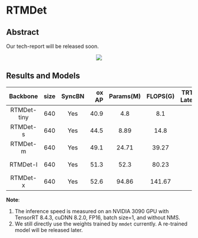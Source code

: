 # RTMDet

<!-- [ALGORITHM] -->

## Abstract

Our tech-report will be released soon.

<div align=center>
<img src="https://user-images.githubusercontent.com/12907710/192182907-f9a671d6-89cb-4d73-abd8-c2b9dada3c66.png"/>
</div>

## Results and Models

|  Backbone   | size | SyncBN | ox AP | Params(M) | FLOPS(G) | TRT-FP16-Latency(ms) |                      Config                       |                                                                                                                                                   Download                                                                                                                                                    |
| :---------: | :--: | :----: | ----: | :-------: | :------: | :------------------: | :-----------------------------------------------: | :-----------------------------------------------------------------------------------------------------------------------------------------------------------------------------------------------------------------------------------------------------------------------------------------------------------: |
| RTMDet-tiny | 640  |  Yes   |  40.9 |    4.8    |   8.1    |         0.98         | [config](./rtmdet_tiny_syncbn_8xb32-300e_coco.py) | [model](https://download.openmmlab.com/mmyolo/v0/rtmdet/rtmdet_tiny_syncbn_8xb32-300e_coco/rtmdet_tiny_syncbn_8xb32-300e_coco_20220902_112414-259f3241.pth) \| [log](https://download.openmmlab.com/mmdetection/v3.0/rtmdet/rtmdet_tiny_8xb32-300e_coco/rtmdet_tiny_8xb32-300e_coco_20220902_112414.log.json) |
|  RTMDet-s   | 640  |  Yes   |  44.5 |   8.89    |   14.8   |         1.22         |  [config](./rtmdet_s_syncbn_8xb32-300e_coco.py)   |       [model](https://download.openmmlab.com/mmyolo/v0/rtmdet/rtmdet_s_syncbn_8xb32-300e_coco/rtmdet_s_syncbn_8xb32-300e_coco_20220905_161602-fd1cacb9.pth) \| [log](https://download.openmmlab.com/mmdetection/v3.0/rtmdet/rtmdet_s_8xb32-300e_coco/rtmdet_s_8xb32-300e_coco_20220905_161602.log.json)       |
|  RTMDet-m   | 640  |  Yes   |  49.1 |   24.71   |  39.27   |         1.62         |  [config](./rtmdet_m_syncbn_8xb32-300e_coco.py)   |       [model](https://download.openmmlab.com/mmyolo/v0/rtmdet/rtmdet_m_syncbn_8xb32-300e_coco/rtmdet_m_syncbn_8xb32-300e_coco_20220924_132959-d9f2e90d.pth) \| [log](https://download.openmmlab.com/mmdetection/v3.0/rtmdet/rtmdet_m_8xb32-300e_coco/rtmdet_m_8xb32-300e_coco_20220924_132959.log.json)       |
|  RTMDet-l   | 640  |  Yes   |  51.3 |   52.3    |  80.23   |         2.44         |  [config](./rtmdet_l_syncbn_8xb32-300e_coco.py)   |       [model](https://download.openmmlab.com/mmyolo/v0/rtmdet/rtmdet_l_syncbn_8xb32-300e_coco/rtmdet_l_syncbn_8xb32-300e_coco_20220926_150401-40c754b5.pth) \| [log](https://download.openmmlab.com/mmdetection/v3.0/rtmdet/rtmdet_l_8xb32-300e_coco/rtmdet_l_8xb32-300e_coco_20220926_150401.log.json)       |
|  RTMDet-x   | 640  |  Yes   |  52.6 |   94.86   |  141.67  |         3.10         |  [config](./rtmdet_x_syncbn_8xb32-300e_coco.py)   |                                                                                                                                           [model](<>) \| [log](<>)                                                                                                                                            |

**Note**:

1. The inference speed is measured on an NVIDIA 3090 GPU with TensorRT 8.4.3, cuDNN 8.2.0, FP16, batch size=1, and without NMS.
2. We still directly use the weights trained by `mmdet` currently. A re-trained model will be released later.
